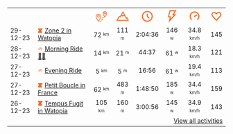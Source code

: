 <table>
    <tr>
        <th></th>
        <th></th>
        <th align="center"><img src="https://raw.githubusercontent.com/robiningelbrecht/strava-activities/master/public/distance.svg" width="30" alt="distance" title="distance"/></th>
        <th align="center"><img src="https://raw.githubusercontent.com/robiningelbrecht/strava-activities/master/public/elevation.svg" width="30" alt="elevation" title="elevation"/></th>
        <th align="center"><img src="https://raw.githubusercontent.com/robiningelbrecht/strava-activities/master/public/time.svg" width="30" alt="time" title="time"/></th>
        <th align="center"><img src="https://raw.githubusercontent.com/robiningelbrecht/strava-activities/master/public/average-watt.svg" width="30" alt="average watts" title="average watts"/></th>
        <th align="center"><img src="https://raw.githubusercontent.com/robiningelbrecht/strava-activities/master/public/average-speed.svg" width="30" alt="average speed" title="average speed"/></th>
        <th align="center"><img src="https://raw.githubusercontent.com/robiningelbrecht/strava-activities/master/public/heart-rate.svg" width="30" alt="average heart rate" title="average heart rate"/></th>
    </tr>
            <tr>
            <td>29-12-23</td>
            <td>
                                <img src="https://raw.githubusercontent.com/robiningelbrecht/strava-activities/master/public/activity-virtual-ride-zwift.svg" width="12" alt="Zone 2 in Watopia" title="Zone 2 in Watopia"/>
<a href="https://www.strava.com/activities/10455837369" title="Kcal: 1045 | Gear: None ">Zone 2 in Watopia</a>
            </td>
            <td align="center">72 <sup><sub>km</sub></sup></td>
            <td align="center">111 <sup><sub>m</sub></sup></td>
            <td align="center">2:04:36</td>
            <td align="center">146 <sup><sub>w</sub></sup></td>
            <td align="center">34.8 <sup><sub>km/h</sub></sup></td>
            <td align="center">145</td>
        </tr>
            <tr>
            <td>28-12-23</td>
            <td>
                <img src="https://raw.githubusercontent.com/robiningelbrecht/strava-activities/master/public/activity-ride.svg" width="12" alt="Morning Ride 🦖🦕" title="Morning Ride 🦖🦕"/>
<a href="https://www.strava.com/activities/10449765035" title="Kcal: 368 | Gear: None ">Morning Ride 🦖🦕</a>
            </td>
            <td align="center">14 <sup><sub>km</sub></sup></td>
            <td align="center">21 <sup><sub>m</sub></sup></td>
            <td align="center">44:37</td>
            <td align="center">61 <sup><sub>w</sub></sup></td>
            <td align="center">18.3 <sup><sub>km/h</sub></sup></td>
            <td align="center">121</td>
        </tr>
            <tr>
            <td>27-12-23</td>
            <td>
                <img src="https://raw.githubusercontent.com/robiningelbrecht/strava-activities/master/public/activity-ride.svg" width="12" alt="Evening Ride" title="Evening Ride"/>
<a href="https://www.strava.com/activities/10447739336" title="Kcal: 113 | Gear: None ">Evening Ride</a>
            </td>
            <td align="center">5 <sup><sub>km</sub></sup></td>
            <td align="center">5 <sup><sub>m</sub></sup></td>
            <td align="center">16:56</td>
            <td align="center">61 <sup><sub>w</sub></sup></td>
            <td align="center">19.4 <sup><sub>km/h</sub></sup></td>
            <td align="center">113</td>
        </tr>
            <tr>
            <td>27-12-23</td>
            <td>
                                <img src="https://raw.githubusercontent.com/robiningelbrecht/strava-activities/master/public/activity-virtual-ride-zwift.svg" width="12" alt="Petit Boucle in France" title="Petit Boucle in France"/>
<a href="https://www.strava.com/activities/10445803367" title="Kcal: 1155 | Gear: None ">Petit Boucle in France</a>
            </td>
            <td align="center">62 <sup><sub>km</sub></sup></td>
            <td align="center">483 <sup><sub>m</sub></sup></td>
            <td align="center">1:48:50</td>
            <td align="center">185 <sup><sub>w</sub></sup></td>
            <td align="center">34.4 <sup><sub>km/h</sub></sup></td>
            <td align="center">159</td>
        </tr>
            <tr>
            <td>26-12-23</td>
            <td>
                                <img src="https://raw.githubusercontent.com/robiningelbrecht/strava-activities/master/public/activity-virtual-ride-zwift.svg" width="12" alt="Tempus Fugit in Watopia" title="Tempus Fugit in Watopia"/>
<a href="https://www.strava.com/activities/10439112786" title="Kcal: 1507 | Gear: None ">Tempus Fugit in Watopia</a>
            </td>
            <td align="center">105 <sup><sub>km</sub></sup></td>
            <td align="center">160 <sup><sub>m</sub></sup></td>
            <td align="center">3:00:56</td>
            <td align="center">145 <sup><sub>w</sub></sup></td>
            <td align="center">34.9 <sup><sub>km/h</sub></sup></td>
            <td align="center">143</td>
        </tr>
                <tr>
            <td colspan="8" align="right"><a href="https://github.com/robiningelbrecht/strava-activities#activities">View all activities</a></td>
        </tr>
    </table>
